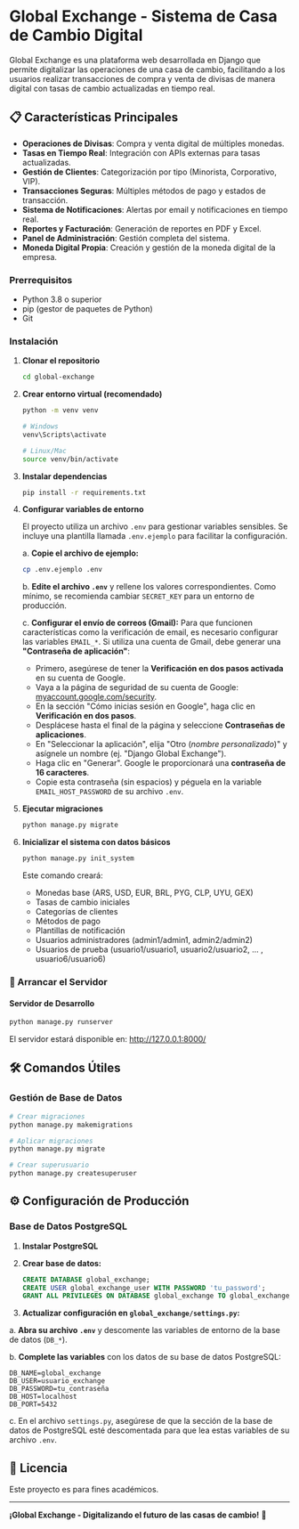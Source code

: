 # Global Exchange - Sistema de Casa de Cambio Digital

Global Exchange es una plataforma web desarrollada en Django que permite digitalizar las operaciones de una casa de cambio, facilitando a los usuarios realizar transacciones de compra y venta de divisas de manera digital con tasas de cambio actualizadas en tiempo real.

## 📋 Características Principales

- **Operaciones de Divisas**: Compra y venta digital de múltiples monedas.
- **Tasas en Tiempo Real**: Integración con APIs externas para tasas actualizadas.
- **Gestión de Clientes**: Categorización por tipo (Minorista, Corporativo, VIP).
- **Transacciones Seguras**: Múltiples métodos de pago y estados de transacción.
- **Sistema de Notificaciones**: Alertas por email y notificaciones en tiempo real.
- **Reportes y Facturación**: Generación de reportes en PDF y Excel.
- **Panel de Administración**: Gestión completa del sistema.
- **Moneda Digital Propia**: Creación y gestión de la moneda digital de la empresa.

### Prerrequisitos

- Python 3.8 o superior
- pip (gestor de paquetes de Python)
- Git

### Instalación

1. **Clonar el repositorio**
   ```bash
   cd global-exchange
   ```

2. **Crear entorno virtual (recomendado)**
   ```bash
   python -m venv venv
   
   # Windows
   venv\Scripts\activate
   
   # Linux/Mac
   source venv/bin/activate
   ```

3. **Instalar dependencias**
   ```bash
   pip install -r requirements.txt
   ```

4.  **Configurar variables de entorno**

    El proyecto utiliza un archivo `.env` para gestionar variables sensibles. Se incluye una plantilla llamada `.env.ejemplo` para facilitar la configuración.

    a. **Copie el archivo de ejemplo:**
    ```bash
    cp .env.ejemplo .env
    ```
    b. **Edite el archivo `.env`** y rellene los valores correspondientes. Como mínimo, se recomienda cambiar `SECRET_KEY` para un entorno de producción.

    c. **Configurar el envío de correos (Gmail):** Para que funcionen características como la verificación de email, es necesario configurar las variables `EMAIL_*`. Si utiliza una cuenta de Gmail, debe generar una **"Contraseña de aplicación"**:
    - Primero, asegúrese de tener la **Verificación en dos pasos activada** en su cuenta de Google.
    - Vaya a la página de seguridad de su cuenta de Google: [myaccount.google.com/security](https://myaccount.google.com/security).
    - En la sección "Cómo inicias sesión en Google", haga clic en **Verificación en dos pasos**.
    - Desplácese hasta el final de la página y seleccione **Contraseñas de aplicaciones**.
    - En "Seleccionar la aplicación", elija "Otro (*nombre personalizado*)" y asígnele un nombre (ej. "Django Global Exchange").
    - Haga clic en "Generar". Google le proporcionará una **contraseña de 16 caracteres**.
    - Copie esta contraseña (sin espacios) y péguela en la variable `EMAIL_HOST_PASSWORD` de su archivo `.env`.

5. **Ejecutar migraciones**
   ```bash
   python manage.py migrate
   ```

6. **Inicializar el sistema con datos básicos**
   ```bash
   python manage.py init_system
   ```
   
   Este comando creará:
   - Monedas base (ARS, USD, EUR, BRL, PYG, CLP, UYU, GEX)
   - Tasas de cambio iniciales
   - Categorías de clientes
   - Métodos de pago
   - Plantillas de notificación
   - Usuarios administradores  (admin1/admin1, admin2/admin2)
   - Usuarios de prueba (usuario1/usuario1, usuario2/usuario2, ... , usuario6/usuario6)

### 🎯 Arrancar el Servidor

#### Servidor de Desarrollo

```bash
python manage.py runserver
```

El servidor estará disponible en: http://127.0.0.1:8000/

## 🛠️ Comandos Útiles

### Gestión de Base de Datos

```bash
# Crear migraciones
python manage.py makemigrations

# Aplicar migraciones
python manage.py migrate

# Crear superusuario
python manage.py createsuperuser
```

## ⚙️ Configuración de Producción

### Base de Datos PostgreSQL

1. **Instalar PostgreSQL**
2. **Crear base de datos:**
   ```sql
   CREATE DATABASE global_exchange;
   CREATE USER global_exchange_user WITH PASSWORD 'tu_password';
   GRANT ALL PRIVILEGES ON DATABASE global_exchange TO global_exchange_user;
   ```

3.  **Actualizar configuración en `global_exchange/settings.py`:**
    
   a. **Abra su archivo `.env`** y descomente las variables de entorno de la base de datos (`DB_*`).
   
   b. **Complete las variables** con los datos de su base de datos PostgreSQL:
   ```
   DB_NAME=global_exchange
   DB_USER=usuario_exchange
   DB_PASSWORD=tu_contraseña
   DB_HOST=localhost
   DB_PORT=5432
   ```
   
   c. En el archivo `settings.py`, asegúrese de que la sección de la base de datos de PostgreSQL esté descomentada para que lea estas variables de su archivo `.env`.

## 📝 Licencia

Este proyecto es para fines académicos.

---

**¡Global Exchange - Digitalizando el futuro de las casas de cambio!** 🚀